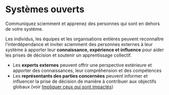 # Systèmes ouverts

<summary>
Communiquez sciemment et apprenez des personnes qui sont en dehors de votre système.
</summary>

Les individus, les équipes et les organisations entières peuvent reconnaître l'interdépendance et inviter sciemment des personnes externes à leur système à apporter leur **connaissance, expérience et influence** pour aider les prises de décision et soutenir un apprentissage collectif.

-   Les **experts externes** peuvent offrir une perspective extérieure et apporter des connaissances, leur compréhension et des compétences
-   Les **représentants des parties concernées** peuvent informer et influencer la prise de décision de manière à contribuer aux objectifs globaux (voir [Impliquer ceux qui sont impactés](section:involve-those-affected))
